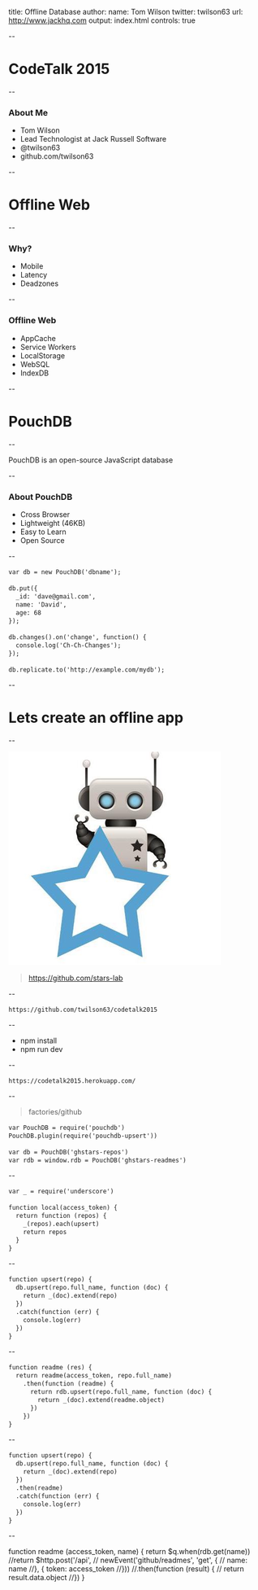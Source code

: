 title: Offline Database
author:
  name: Tom Wilson
  twitter: twilson63
  url: http://www.jackhq.com
output: index.html
controls: true

--

# CodeTalk 2015

--

### About Me

* Tom Wilson
* Lead Technologist at Jack Russell Software
* @twilson63
* github.com/twilson63

--

# Offline Web

--

### Why?

* Mobile
* Latency
* Deadzones

--

### Offline Web

* AppCache
* Service Workers
* LocalStorage
* WebSQL
* IndexDB

--

# PouchDB

--

PouchDB is an open-source JavaScript database

--

### About PouchDB

* Cross Browser
* Lightweight (46KB)
* Easy to Learn
* Open Source

--

    var db = new PouchDB('dbname');

    db.put({
      _id: 'dave@gmail.com',
      name: 'David',
      age: 68
    });

    db.changes().on('change', function() {
      console.log('Ch-Ch-Changes');
    });

    db.replicate.to('http://example.com/mydb');

--

# Lets create an offline app

--

![ghstars](ghstars.jpeg)

> https://github.com/stars-lab

--

    https://github.com/twilson63/codetalk2015

--

* npm install
* npm run dev

--

    https://codetalk2015.herokuapp.com/

--

> factories/github

    var PouchDB = require('pouchdb')
    PouchDB.plugin(require('pouchdb-upsert'))

    var db = PouchDB('ghstars-repos')
    var rdb = window.rdb = PouchDB('ghstars-readmes')

--

    var _ = require('underscore')

    function local(access_token) {
      return function (repos) {
        _(repos).each(upsert)
        return repos
      }
    }

--

    function upsert(repo) {
      db.upsert(repo.full_name, function (doc) {
        return _(doc).extend(repo)
      })
      .catch(function (err) {
        console.log(err)
      })
    }

--

    function readme (res) {
      return readme(access_token, repo.full_name)
        .then(function (readme) {
          return rdb.upsert(repo.full_name, function (doc) {
            return _(doc).extend(readme.object)
          })
        })
    }

--

    function upsert(repo) {
      db.upsert(repo.full_name, function (doc) {
        return _(doc).extend(repo)
      })
      .then(readme)
      .catch(function (err) {
        console.log(err)
      })
    }

--

  function readme (access_token, name) {
    return $q.when(rdb.get(name))
    //return $http.post('/api',
    //  newEvent('github/readmes', 'get', {
    //  name: name
    //}, {
      token: access_token
    //}))
    //.then(function (result) {
    //  return result.data.object
    //})
  }
